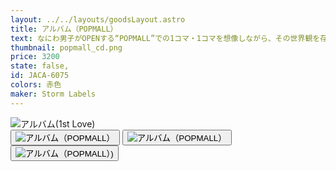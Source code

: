 ```yaml
---
layout: ../../layouts/goodsLayout.astro
title: アルバム（POPMALL）
text: なにわ男子がOPENする“POPMALL”での1コマ・1コマを想像しながら、その世界観を存分にお楽しみ下さい。
thumbnail: popmall_cd.png
price: 3200
state: false,
id: JACA-6075
colors: 赤色
maker: Storm Labels
---
```


 <div class="img-switcher">
      <img id="mainImg" class="main-img" src="/04_ecsite/images/popmall_cd.png" alt="アルバム(1st Love)" />
      <div class="thumbnails">
        <button class="thumb-btn active"><img class="thumb-img" src="/04_ecsite/images/popmall_cd.png" alt="アルバム（POPMALL）" /></button>
        <button class="thumb-btn"><img class="thumb-img" src="/04_ecsite/images/popmall_cd2.png" alt="アルバム（POPMALL）" /></button>
        <button class="thumb-btn"><img class="thumb-img" src="/04_ecsite/images/popmall_cd3.png" alt="アルバム（POPMALL）)" /></button>
      </div>
    </div>

  <script>
    document.addEventListener('DOMContentLoaded', () => {
      const mainImg = document.getElementById('mainImg');
      const thumbBtns = document.querySelectorAll('.thumb-btn');

      thumbBtns.forEach(btn => {
        btn.addEventListener('click', () => {
          thumbBtns.forEach(b => b.classList.remove('active'));
          btn.classList.add('active');
          mainImg.src = btn.querySelector('img').src;
        });
      });
    });
  </script>
